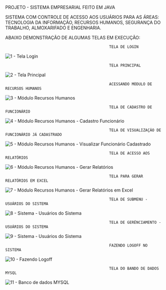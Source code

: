 PROJETO - SISTEMA EMPRESARIAL FEITO EM JAVA

SISTEMA COM CONTROLE DE ACESSO AOS USUÁRIOS PARA AS ÁREAS: TECNOLOGIA DA INFORMAÇÃO, RECURSOS HUMANOS, SEGURANÇA DO TRABALHO, ALMOXARIFADO E ENGENHARIA. 

ABAIXO DEMONSTRAÇÃO DE ALGUMAS TELAS EM EXECUÇÃO:

                                                  TELA DE LOGIN
![1 - Tela Login](https://github.com/user-attachments/assets/bff690ca-b985-4b1f-837a-506232c139f5)


                                                  TELA PRINCIPAL
![2 - Tela Principal](https://github.com/user-attachments/assets/b415dfc5-83d9-4a81-8c2b-5f4313627d93)


                                                  ACESSANDO MÓDULO DE RECURSOS HUMANOS
![3 - Módulo Recursos Humanos](https://github.com/user-attachments/assets/bf09a3ec-4c63-495e-bef9-df6f007c05a6)


                                                  TELA DE CADASTRO DE FUNCIONÁRIO                                                
![4 - Módulo Recursos Humanos - Cadastro Funcionário](https://github.com/user-attachments/assets/5ab19030-3d03-41da-9e86-9db58ec5039a)


                                                  TELA DE VISUALIZAÇÃO DE FUNCIONÁRIO JÁ CADASTRADO                               
![5 - Módulo Recursos Humanos - Visualizar Funcionário Cadastrado](https://github.com/user-attachments/assets/1aedcf68-f513-4e81-9a12-e1fcaa0b95bb)


                                                  TELA DE ACESSO AOS RELATÓRIOS
![6 - Módulo Recursos Humanos - Gerar Relatórios](https://github.com/user-attachments/assets/adf6ffdc-01ad-41f4-96e5-6b0e1ec573ed)


                                                  TELA PARA GERAR RELATÓRIOS EM EXCEL
![7 - Módulo Recursos Humanos - Gerar Relatórios em Excel](https://github.com/user-attachments/assets/8c1d9954-a2e2-4bee-9bf6-16eaadc6ceef)


                                                  TELA DE SUBMENU - USUÁRIOS DO SISTEMA
![8 - Sistema - Usuários do Sistema](https://github.com/user-attachments/assets/0e57713e-b337-4851-94e8-47c72c49ca5a)


                                                  TELA DE GERÊNCIAMENTO - USUÁRIOS DO SISTEMA
![9 - Sistema - Usuários do Sistema](https://github.com/user-attachments/assets/f90903d3-866e-45bf-aff1-ab97469374af)


                                                  FAZENDO LOGOFF NO SISTEMA                                                 
![10 - Fazendo Logoff ](https://github.com/user-attachments/assets/5db3bc92-2655-477c-8a2e-c331d1edd641)


                                                  TELA DO BANDO DE DADOS MYSQL                                                
![11 - Banco de dados MYSQL](https://github.com/user-attachments/assets/bb12d313-d4b3-4f1e-b405-690a03993fab)
